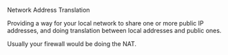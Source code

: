 Network Address Translation

Providing a way for your local network to share one or more public IP addresses,
and doing translation between local addresses and public ones.

Usually your firewall would be doing the NAT.
